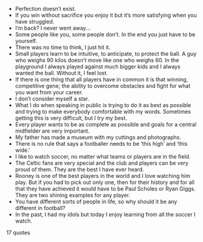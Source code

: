  - Perfection doesn’t exist.
 - If you win without sacrifice you enjoy it but it’s more satisfying when you have struggled.
 - I’m back? I never went away...
 - Some people like you, some people don’t. In the end you just have to be yourself.
 - There was no time to think, I just hit it.
 - Small players learn to be intuitive, to anticipate, to protect the ball. A guy who weighs 90 kilos doesn’t move like one who weighs 60. In the playground I always played against much bigger kids and I always wanted the ball. Without it, I feel lost.
 - If there is one thing that all players have in common it is that winning, competitive gene; the ability to overcome obstacles and fight for what you want from your career.
 - I don’t consider myself a star.
 - What I do when speaking in public is trying to do it as best as possible and trying to make everybody comfortable with my words. Sometimes getting this is very difficult, but I try my best.
 - Every player wants to be as complete as possible and goals for a central midfielder are very important.
 - My father has made a museum with my cuttings and photographs.
 - There is no rule that says a footballer needs to be ‘this high’ and ‘this wide.’
 - I like to watch soccer, no matter what teams or players are in the field.
 - The Celtic fans are very special and the club and players can be very proud of them. They are the best I have ever heard.
 - Rooney is one of the best players in the world and I love watching him play. But if you had to pick out only one, then for their history and for all that they have achieved it would have to be Paul Scholes or Ryan Giggs. They are two shining examples for any player.
 - You have different sorts of people in life, so why should it be any different in football?
 - In the past, I had my idols but today I enjoy learning from all the soccer I watch.

17 quotes